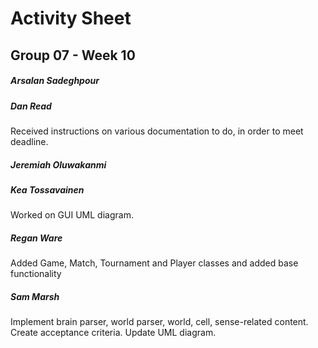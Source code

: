 # Activity Sheet

## Group 07 - Week 10

##### Arsalan Sadeghpour

##### Dan Read

Received instructions on various documentation to do, in order to meet deadline. 

##### Jeremiah Oluwakanmi

##### Kea Tossavainen
Worked on GUI UML diagram.

##### Regan Ware
Added Game, Match, Tournament and Player classes and added base functionality

##### Sam Marsh

Implement brain parser, world parser, world, cell, sense-related content. Create acceptance criteria. Update UML diagram.
